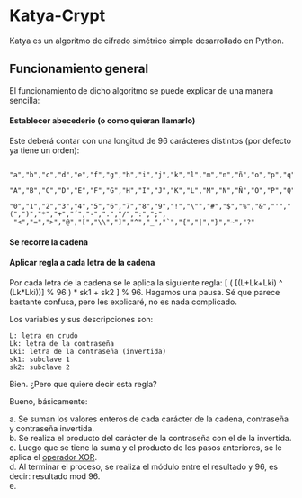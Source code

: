 # Katya-Crypt

Katya es un algoritmo de cifrado simétrico simple desarrollado en Python.

## Funcionamiento general

El funcionamiento de dicho algoritmo se puede explicar de una manera sencilla:

#### Establecer abecederio (o como quieran llamarlo)

Este deberá contar con una longitud de 96 carácteres distintos (por defecto ya tiene un orden):

```
 "a","b","c","d","e","f","g","h","i","j","k","l","m","n","ñ","o","p","q","r","s","t","u","v","w","x","y","z",
 "A","B","C","D","E","F","G","H","I","J","K","L","M","N","Ñ","O","P","Q","R","S","T","U","V","W","X","Y","Z",
 "0","1","2","3","4","5","6","7","8","9","!","\"","#","$","%","&","'","(",")","*","+","´","-",".","/",":",";",
 "<","=",">","@","[","\\","]","^","_","`","{","|","}","~","?"
```

#### Se recorre la cadena


#### Aplicar regla a cada letra de la cadena

Por cada letra de la cadena se le aplica la siguiente regla: [ ( [(L+Lk+Lki) ^ (Lk*Lki))] % 96 ) * sk1 + sk2 ] % 96.
   Hagamos una pausa. Sé que parece bastante confusa, pero les explicaré, no es nada complicado.
   
   Los variables y sus descripciones son:
   ```
   L: letra en crudo
   Lk: letra de la contraseña
   Lki: letra de la contraseña (invertida)
   sk1: subclave 1
   sk2: subclave 2
   
   ```
   Bien. ¿Pero que quiere decir esta regla? 
   
   Bueno, básicamente:
   
   a. Se suman los valores enteros de cada carácter de la cadena, contraseña y contraseña invertida.<br>
   b. Se realiza el producto del carácter de la contraseña con el de la invertida.<br>
   c. Luego que se tiene la suma y el producto de los pasos anteriores, se le aplica el <a href="https://en.wikipedia.org/wiki/Exclusive_or">operador XOR</a>.<br>
   d. Al terminar el proceso, se realiza el módulo entre el resultado y 96, es decir: resultado mod 96.<br>
   e. 

